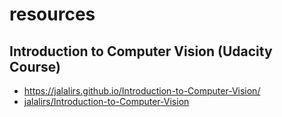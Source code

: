 # resources

## Introduction to Computer Vision (Udacity Course)
- https://jalalirs.github.io/Introduction-to-Computer-Vision/
- [jalalirs/Introduction-to-Computer-Vision](https://github.com/jalalirs/Introduction-to-Computer-Vision)


